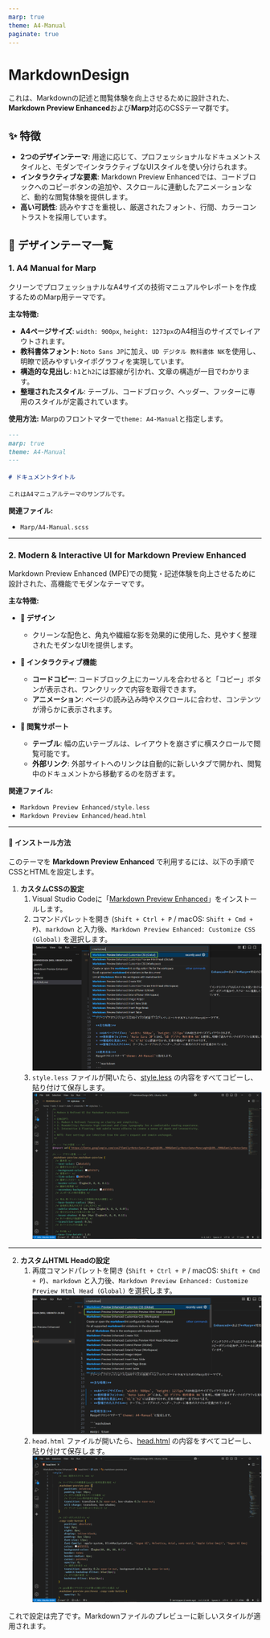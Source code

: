 ```yaml
---
marp: true
theme: A4-Manual
paginate: true
---
```


# MarkdownDesign

これは、Markdownの記述と閲覧体験を向上させるために設計された、**Markdown Preview Enhanced**および**Marp**対応のCSSテーマ群です。

## ✨ 特徴

- **2つのデザインテーマ**: 用途に応じて、プロフェッショナルなドキュメントスタイルと、モダンでインタラクティブなUIスタイルを使い分けられます。
- **インタラクティブな要素**: Markdown Preview Enhancedでは、コードブロックへのコピーボタンの追加や、スクロールに連動したアニメーションなど、動的な閲覧体験を提供します。
- **高い可読性**: 読みやすさを重視し、厳選されたフォント、行間、カラーコントラストを採用しています。

## 🎨 デザインテーマ一覧

### 1. A4 Manual for Marp

クリーンでプロフェッショナルなA4サイズの技術マニュアルやレポートを作成するためのMarp用テーマです。

**主な特徴:**

- **A4ページサイズ**: `width: 900px`, `height: 1273px`のA4相当のサイズでレイアウトされます。
- **教科書体フォント**: `Noto Sans JP`に加え、`UD デジタル 教科書体 NK`を使用し、明瞭で読みやすいタイポグラフィを実現しています。
- **構造的な見出し**: `h1`と`h2`には罫線が引かれ、文章の構造が一目でわかります。
- **整理されたスタイル**: テーブル、コードブロック、ヘッダー、フッターに専用のスタイルが定義されています。

**使用方法:**
Marpのフロントマターで`theme: A4-Manual`と指定します。

```markdown
---
marp: true
theme: A4-Manual
---

# ドキュメントタイトル

これはA4マニュアルテーマのサンプルです。
```

**関連ファイル:**

- `Marp/A4-Manual.scss`

---

### 2. Modern & Interactive UI for Markdown Preview Enhanced

Markdown Preview Enhanced (MPE)での閲覧・記述体験を向上させるために設計された、高機能でモダンなテーマです。

**主な特徴:**

- **🎨 デザイン**
  - クリーンな配色と、角丸や繊細な影を効果的に使用した、見やすく整理されたモダンなUIを提供します。

- **🚀 インタラクティブ機能**
  - **コードコピー**: コードブロック上にカーソルを合わせると「コピー」ボタンが表示され、ワンクリックで内容を取得できます。
  - **アニメーション**: ページの読み込み時やスクロールに合わせ、コンテンツが滑らかに表示されます。

- **🔧 閲覧サポート**
  - **テーブル**: 幅の広いテーブルは、レイアウトを崩さずに横スクロールで閲覧可能です。
  - **外部リンク**: 外部サイトへのリンクは自動的に新しいタブで開かれ、閲覧中のドキュメントから移動するのを防ぎます。

**関連ファイル:**

- `Markdown Preview Enhanced/style.less`
- `Markdown Preview Enhanced/head.html`

---

#### 🚀 インストール方法

このテーマを **Markdown Preview Enhanced** で利用するには、以下の手順でCSSとHTMLを設定します。

1. **カスタムCSSの設定**
    1. Visual Studio Codeに「[Markdown Preview Enhanced](https://marketplace.visualstudio.com/items?itemName=shd101wyy.markdown-preview-enhanced)」をインストールします。
    2. コマンドパレットを開き (`Shift + Ctrl + P` / macOS: `Shift + Cmd + P`)、`markdown` と入力後、`Markdown Preview Enhanced: Customize CSS (Global)` を選択します。
        ![width:700px](/Images/2025-06-30_22h13_29.png)
    3. `style.less` ファイルが開いたら、[style.less](/Markdown%20Preview%20Enhanced/Light%20theme/style.less) の内容をすべてコピーし、貼り付けて保存します。
        ![width:700px](/Images/2025-06-30_22h20_26.png)

---

2. **カスタムHTML Headの設定**
    1. 再度コマンドパレットを開き (`Shift + Ctrl + P` / macOS: `Shift + Cmd + P`)、`markdown` と入力後、`Markdown Preview Enhanced: Customize Preview Html Head (Global)` を選択します。
        ![width:700px](/Images/2025-06-30_22h22_35.png)
    2. `head.html` ファイルが開いたら、[head.html](/Markdown%20Preview%20Enhanced/Light%20theme/head.html) の内容をすべてコピーし、貼り付けて保存します。
        ![width:700px](/Images/2025-06-30_22h26_23.png)

これで設定は完了です。Markdownファイルのプレビューに新しいスタイルが適用されます。
